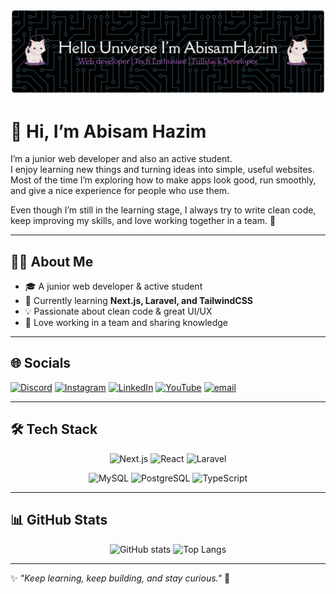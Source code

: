 ![Header Banner](./github-header-banner.png)

# 👋 Hi, I’m Abisam Hazim

I’m a junior web developer and also an active student.  
I enjoy learning new things and turning ideas into simple, useful websites.  
Most of the time I’m exploring how to make apps look good, run smoothly,  
and give a nice experience for people who use them.  

Even though I’m still in the learning stage, I always try to write clean code,  
keep improving my skills, and love working together in a team. 🚀  

---

## 👨‍💻 About Me
- 🎓 A junior web developer & active student  
- 🌱 Currently learning **Next.js, Laravel, and TailwindCSS**  
- 💡 Passionate about clean code & great UI/UX  
- 🤝 Love working in a team and sharing knowledge  

---

## 🌐 Socials
[![Discord](https://img.shields.io/badge/Discord-%237289DA.svg?logo=discord&logoColor=white)](https://discord.gg/briliantbee) 
[![Instagram](https://img.shields.io/badge/Instagram-%23E4405F.svg?logo=Instagram&logoColor=white)](https://instagram.com/biscuitsam__) 
[![LinkedIn](https://img.shields.io/badge/LinkedIn-%230077B5.svg?logo=linkedin&logoColor=white)](https://www.linkedin.com/in/abisam-hazim-5853b4345/) 
[![YouTube](https://img.shields.io/badge/YouTube-%23FF0000.svg?logo=YouTube&logoColor=white)](https://youtube.com/@abisamhazim?si=keYpsH48nCNdOWhd) 
[![email](https://img.shields.io/badge/Email-D14836?logo=gmail&logoColor=white)](mailto:abisamhazim04@gmail.com)  

---

## 🛠 Tech Stack
<div align="center">

![Next.js](https://img.shields.io/badge/next.js-000000?style=for-the-badge&logo=nextdotjs&logoColor=white) 
![React](https://img.shields.io/badge/react-%2320232a.svg?style=for-the-badge&logo=react&logoColor=%2361DAFB) 
![Laravel](https://img.shields.io/badge/laravel-%23FF2D20.svg?style=for-the-badge&logo=laravel&logoColor=white)  

![MySQL](https://img.shields.io/badge/mysql-4479A1.svg?style=for-the-badge&logo=mysql&logoColor=white) 
![PostgreSQL](https://img.shields.io/badge/postgresql-%23336791.svg?style=for-the-badge&logo=postgresql&logoColor=white) 
![TypeScript](https://img.shields.io/badge/typescript-%23007ACC.svg?style=for-the-badge&logo=typescript&logoColor=white)   

</div>

---

## 📊 GitHub Stats
<div align="center">
  <img src="https://github-readme-stats.vercel.app/api?username=jongkodingabi&show_icons=true&theme=tokyonight" alt="GitHub stats" height="150"/>
  <img src="https://github-readme-stats.vercel.app/api/top-langs/?username=jongkodingabi&layout=compact&theme=tokyonight" alt="Top Langs" height="150"/>
</div>

---

✨ *"Keep learning, keep building, and stay curious."* 🚀  

<!-- Proudly created with GPRM ( https://gprm.itsvg.in ) -->
